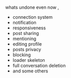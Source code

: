 whats undone even now ,

- connection system
- notification
- responsiveness
- post sharing
- mentioning
- editing profile
- posts privacy
- blocking
- loader skeleton
- full conversation deletion
- and some others
